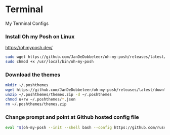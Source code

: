 # Terminal
My Terminal Configs

### Install Oh my Posh on Linux

https://ohmyposh.dev/

```bash
sudo wget https://github.com/JanDeDobbeleer/oh-my-posh/releases/latest/download/posh-linux-amd64 -O /usr/local/bin/oh-my-posh
sudo chmod +x /usr/local/bin/oh-my-posh
```

### Download the themes
```bash
mkdir ~/.poshthemes
wget https://github.com/JanDeDobbeleer/oh-my-posh/releases/latest/download/themes.zip -O ~/.poshthemes/themes.zip
unzip ~/.poshthemes/themes.zip -d ~/.poshthemes
chmod u+rw ~/.poshthemes/*.json
rm ~/.poshthemes/themes.zip
```

### Change prompt and point at Github hosted config file
```bash
eval "$(oh-my-posh --init --shell bash --config https://github.com/russshearer/terminal/raw/main/oh-my-posh/themes/myterm.omp.json)"
```
